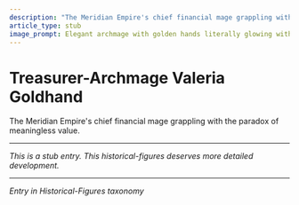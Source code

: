 ```yaml
---
description: "The Meridian Empire's chief financial mage grappling with the paradox of meaningless value."
article_type: stub
image_prompt: Elegant archmage with golden hands literally glowing with ethereal light, surrounded by floating coins and ledgers that dissolve into meaningless symbols. Baroque portrait style with rich burgundy robes, contemplative expression reflecting existential burden.
---
```



# Treasurer-Archmage Valeria Goldhand

The Meridian Empire's chief financial mage grappling with the paradox of meaningless value.

---
*This is a stub entry. This historical-figures deserves more detailed development.*

---
*Entry in Historical-Figures taxonomy*
